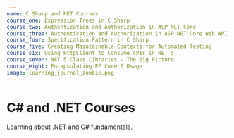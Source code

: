 ```yaml
---
name: C Sharp and NET Courses
course_one: Expression Trees in C Sharp
course_two: Authentication and Authorization in ASP NET Core
course_three: Authentication and Authorization in ASP NET Core Web API
course_four: Specification Pattern in C Sharp
course_five: Creating Maintainable Contexts for Automated Testing
course_six: Using HttpClient to Consume APIs in NET 5
course_seven: NET 5 Class Libraries - The Big Picture
course_eight: Encapsulating EF Core 6 Usage
image: learning_journal_zombie.png
---
```


# C# and .NET Courses

Learning about .NET and C# fundamentals.
